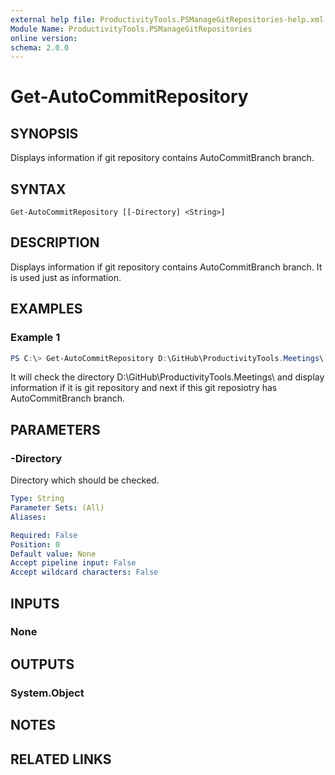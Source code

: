 ```yaml
---
external help file: ProductivityTools.PSManageGitRepositories-help.xml
Module Name: ProductivityTools.PSManageGitRepositories
online version:
schema: 2.0.0
---
```


# Get-AutoCommitRepository

## SYNOPSIS
Displays information if git repository contains AutoCommitBranch branch.

## SYNTAX

```
Get-AutoCommitRepository [[-Directory] <String>]
```

## DESCRIPTION
Displays information if git repository contains AutoCommitBranch branch. It is used just as information.

## EXAMPLES

### Example 1
```powershell
PS C:\> Get-AutoCommitRepository D:\GitHub\ProductivityTools.Meetings\
```

It will check the directory D:\GitHub\ProductivityTools.Meetings\ and display information if it is git repository and next if this git reposiotry has AutoCommitBranch branch.

## PARAMETERS

### -Directory
Directory which should be checked.

```yaml
Type: String
Parameter Sets: (All)
Aliases:

Required: False
Position: 0
Default value: None
Accept pipeline input: False
Accept wildcard characters: False
```

## INPUTS

### None

## OUTPUTS

### System.Object
## NOTES

## RELATED LINKS
